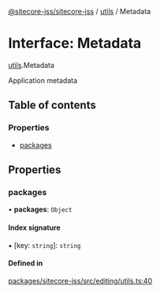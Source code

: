 [@sitecore-jss/sitecore-jss](../README.md) / [utils](../modules/utils.md) / Metadata

# Interface: Metadata

[utils](../modules/utils.md).Metadata

Application metadata

## Table of contents

### Properties

- [packages](utils.Metadata.md#packages)

## Properties

### packages

• **packages**: `Object`

#### Index signature

▪ [key: `string`]: `string`

#### Defined in

[packages/sitecore-jss/src/editing/utils.ts:40](https://github.com/Sitecore/jss/blob/7072fed26/packages/sitecore-jss/src/editing/utils.ts#L40)
